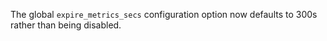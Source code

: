 The global `expire_metrics_secs` configuration option now defaults to 300s rather than being
disabled.
